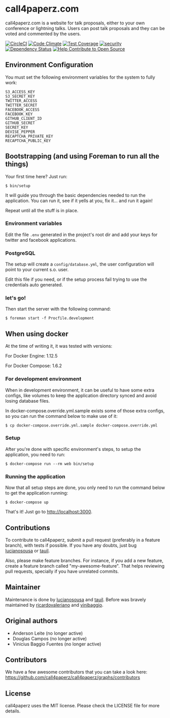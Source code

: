 

# call4paperz.com

call4paperz.com is a website for talk proposals, either to your own conference
or lightning talks. Users can post talk proposals and they can be voted and
commented by the users.

[![CircleCI](https://circleci.com/gh/call4paperz/call4paperz.svg?style=svg)](https://circleci.com/gh/call4paperz/call4paperz)
[![Code Climate](https://codeclimate.com/github/call4paperz/call4paperz/badges/gpa.svg)](https://codeclimate.com/github/call4paperz/call4paperz)
[![Test Coverage](https://codeclimate.com/github/call4paperz/call4paperz/badges/coverage.svg)](https://codeclimate.com/github/call4paperz/call4paperz/coverage)
[![security](https://hakiri.io/github/call4paperz/call4paperz/master.svg)](https://hakiri.io/github/call4paperz/call4paperz/master)
[![Dependency Status](https://gemnasium.com/badges/github.com/call4paperz/call4paperz.svg)](https://gemnasium.com/github.com/call4paperz/call4paperz)
[![Help Contribute to Open Source](https://www.codetriage.com/call4paperz/call4paperz/badges/users.svg)](https://www.codetriage.com/call4paperz/call4paperz)

## Environment Configuration

You must set the following environment variables for the system to fully work:

    S3_ACCESS_KEY
    S3_SECRET_KEY
    TWITTER_ACCESS
    TWITTER_SECRET
    FACEBOOK_ACCESS
    FACEBOOK_KEY
    GITHUB_CLIENT_ID
    GITHUB_SECRET
    SECRET_KEY
    DEVISE_PEPPER
    RECAPTCHA_PRIVATE_KEY
    RECAPTCHA_PUBLIC_KEY

## Bootstrapping (and using Foreman to run all the things)

Your first time here? Just run:

```
$ bin/setup
```

It will guide you through the basic dependencies needed to run the application.
You can run it, see if it yells at you, fix it... and run it again!

Repeat until all the stuff is in place.

### Environment variables

Edit the file `.env` generated in the project's root dir and add your keys for
twitter and facebook applications.

### PostgreSQL

The setup will create a `config/database.yml`, the user configuration will point
to your current s.o. user.

Edit this file if you need, or if the setup process fail trying to use the
credentials auto generated.

### let's go!

Then start the server with the following command:

```
$ foreman start -f Procfile.development
```

## When using docker

At the time of writing it, it was tested with versions:

For Docker Engine: 1.12.5

For Docker Compose: 1.6.2

### For development environment

When in development environment, it can be useful to have some extra configs,
like volumes to keep the application directory synced and avoid losing database files.

In docker-compose.override.yml.sample exists some of those extra configs, so you
can run the command below to make use of it:

`$ cp docker-compose.override.yml.sample docker-compose.override.yml`

### Setup

After you're done with specific environment's steps,
to setup the application, you need to run:

```
$ docker-compose run --rm web bin/setup
```

### Running the application

Now that all setup steps are done, you only need to run the command below
to get the application running:

```
$ docker-compose up
```

That's it! Just go to <http://localhost:3000>.

## Contributions

To contribute to call4paperz, submit a pull request (preferably in a feature
branch), with tests if possible. If you have any doubts, just bug
[lucianosousa](https://github.com/lucianosousa) or [tauil](https://github.com/tauil).

Also, please make feature branches. For instance, if you add a new
feature, create a feature branch called "my-awesome-feature". That
helps reviewing pull requests, specially if you have unrelated
commits.

## Maintainer
Maintenance is done by [lucianosousa](https://github.com/lucianosousa) and [tauil](https://github.com/tauil).
Before was bravely maintained by [ricardovaleriano](https://github.com/ricardovaleriano) and [vinibaggio](https://github.com/vinibaggio).

## Original authors
- Anderson Leite (no longer active)
- Douglas Campos (no longer active)
- Vinicius Baggio Fuentes (no longer active)

## Contributors
We have a few awesome contributors that you can take a look here: https://github.com/call4paperz/call4paperz/graphs/contributors

## License
call4paperz uses the MIT license. Please check the LICENSE file for more details.
